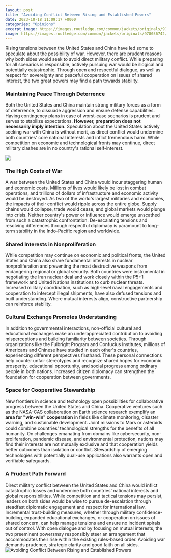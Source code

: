 ```yaml
---
layout: post
title: "Avoiding Conflict Between Rising and Established Powers"
date: 2023-10-18 11:09:17 +0000
categories: "Opinions"
excerpt_image: https://images.routledge.com/common/jackets/originals/978036742/9780367429225.tif
image: https://images.routledge.com/common/jackets/originals/978036742/9780367429225.tif
---
```


Rising tensions between the United States and China have led some to speculate about the possibility of war. However, there are prudent reasons why both sides would seek to avoid direct military conflict. While preparing for all scenarios is responsible, actively pursuing war would be illogical and potentially catastrophic. Through open and respectful dialogue, as well as respect for sovereignty and peaceful cooperation on issues of shared interest, the two great powers may find a path towards stability.
### Maintaining Peace Through Deterrence  
Both the United States and China maintain strong military forces as a form of deterrence, to dissuade aggression and ensure defense capabilities. Having contingency plans in case of worst-case scenarios is prudent and serves to stabilize expectations. **However, preparation does not necessarily imply intention.** Speculation about the United States actively seeking war with China is without merit, as direct conflict would undermine both countries' core national interests and inflict tremendous harm. While competition on economic and technological fronts may continue, direct military clashes are in no country's rational self-interest.

![](https://i1.rgstatic.net/publication/335894793_Negotiating_the_UN_Human_Rights_Council_Rising_Powers_Established_Powers_and_NGOsRising_Powers_Established_Powers_and_NGOs/links/5f644ca2299bf1b53eddefb2/largepreview.png)
### The High Costs of War  
A war between the United States and China would incur staggering human and economic costs. Millions of lives would likely be lost in combat operations, and trillions of dollars of infrastructure and economic activity would be destroyed. As two of the world's largest militaries and economies, the impacts of their conflict would ripple across the entire globe. Supply chains would collapse, trade would cease, and global markets would plunge into crisis. Neither country's power or influence would emerge unscathed from such a catastrophic confrontation. De-escalating tensions and resolving differences through respectful diplomacy is paramount to long-term stability in the Indo-Pacific region and worldwide.
### Shared Interests in Nonproliferation  
While competition may continue on economic and political fronts, the United States and China also share fundamental interests in nuclear nonproliferation and preventing the most destructive weapons from endangering regional or global security. Both countries were instrumental in negotiating the Iran nuclear deal and work closely within the P5+1 framework and United Nations institutions to curb nuclear threats. Increased military coordination, such as high-level naval engagements and cooperation to intercept illegal shipments, have also defused tensions and built understanding. Where mutual interests align, constructive partnership can reinforce stability.  
### Cultural Exchange Promotes Understanding
In addition to governmental interactions, non-official cultural and educational exchanges make an underappreciated contribution to avoiding misperceptions and building familiarity between societies. Through organizations like the Fulbright Program and Confucius Institutes, millions of Americans and Chinese have studied in each other's countries, experiencing different perspectives firsthand. These personal connections help counter unfair stereotypes and recognize shared hopes for economic prosperity, educational opportunity, and social progress among ordinary people in both nations. Increased citizen diplomacy can strengthen the foundation for cooperation between governments.
### Space for Cooperative Stewardship
New frontiers in science and technology open possibilities for collaborative progress between the United States and China. Cooperative ventures such as the NASA-CAS collaboration on Earth science research exemplify an **area for "win-win" cooperation** in fields like climate monitoring, disaster warning, and sustainable development. Joint missions to Mars or asteroids could combine countries' technological strengths for the benefits of all humanity. On challenges emanating from domains like cybersecurity, non-proliferation, pandemic disease, and environmental protection, nations may find their interests are not mutually exclusive and that cooperation yields better outcomes than isolation or conflict. Stewardship of emerging technologies with potentially dual-use applications also warrants open and verifiable safeguards.
### A Prudent Path Forward 
Direct military conflict between the United States and China would inflict catastrophic losses and undermine both countries' national interests and global responsibilities. While competition and tactical tensions may persist, leaders on both sides would be wise to pursue de-escalation through steadfast diplomatic engagement and respect for international law. Incremental trust-building measures, whether through military confidence-building, expanded educational exchanges, or cooperation on issues of shared concern, can help manage tensions and ensure no incident spirals out of control. With open dialogue and by focusing on mutual interests, the two preeminent powersmay responsibly steer an arrangement that accommodates their rise within the existing rules-based order. Avoiding war demands prudence, strategic clarity and good faith on all sides.
![Avoiding Conflict Between Rising and Established Powers](https://images.routledge.com/common/jackets/originals/978036742/9780367429225.tif)